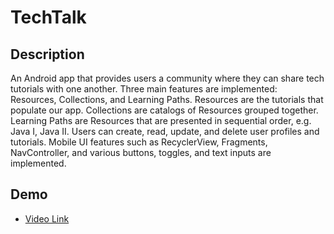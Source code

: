 # TechTalk

## Description
An Android app that provides users a community where they can share tech tutorials with one another. Three main features are implemented: Resources, Collections, and Learning Paths. Resources are the tutorials that populate our app. Collections are catalogs of Resources grouped together. Learning Paths are Resources that are presented in sequential order, e.g. Java I, Java II. Users can create, read, update, and delete user profiles and tutorials. Mobile UI features such as RecyclerView, Fragments, NavController, and various buttons, toggles, and text inputs are implemented.

## Demo 
  - [Video Link](https://drive.google.com/drive/u/0/folders/1YXmsajUpgARrw6ln6WHnn-I0EVPlrWr7) 

